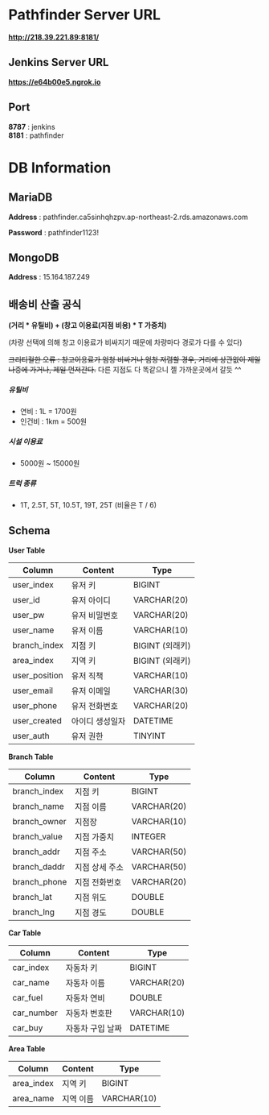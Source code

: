 # Pathfinder Server URL
**http://218.39.221.89:8181/**

## Jenkins Server URL 
**https://e64b00e5.ngrok.io**

## Port
**8787** : jenkins  
**8181** : pathfinder  

# DB Information

## MariaDB
**Address** :  pathfinder.ca5sinhqhzpv.ap-northeast-2.rds.amazonaws.com

**Password** : pathfinder1123!

## MongoDB
**Address** : 15.164.187.249

## 배송비 산출 공식

**(거리 * 유틸비) + (창고 이용료(지점 비용) * T 가중치)**

(차량 선택에 의해 창고 이용료가 비싸지기 때문에 차량마다 경로가 다를 수 있다)

~~크리티컬한 오류 : 창고이용료가 엄청 비싸거나 엄청 저렴할 경우, 거리에 상관없이 제일 나중에 가거나, 제일 먼저간다.~~
다른 지점도 다 똑같으니 젤 가까운곳에서 갈듯 ^^

##### 유틸비
- 연비 : 1L = 1700원
- 인건비 : 1km = 500원

##### 시설 이용료
- 5000원 ~ 15000원

##### 트럭 종류
- 1T, 2.5T, 5T, 10.5T, 19T, 25T (비율은 T / 6)

## Schema
**User Table**

Column | Content | Type
------- | ------- | -------
user_index | 유저 키 | BIGINT
user_id | 유저 아이디 | VARCHAR(20)
user_pw | 유저 비밀번호 | VARCHAR(20)
user_name | 유저 이름 | VARCHAR(10)
branch_index | 지점 키 | BIGINT (외래키)
area_index | 지역 키 | BIGINT (외래키)
user_position | 유저 직책 | VARCHAR(10)
user_email | 유저 이메일 | VARCHAR(30)
user_phone | 유저 전화번호 | VARCHAR(20)
user_created | 아이디 생성일자 | DATETIME
user_auth | 유저 권한 | TINYINT

**Branch Table**

Column | Content | Type
------- | ------- | -------
branch_index | 지점 키 | BIGINT
branch_name | 지점 이름 | VARCHAR(20)
branch_owner | 지점장 | VARCHAR(10)
branch_value | 지점 가중치 | INTEGER
branch_addr | 지점 주소 | VARCHAR(50)
branch_daddr | 지점 상세 주소 | VARCHAR(50)
branch_phone | 지점 전화번호 | VARCHAR(20)
branch_lat | 지점 위도 | DOUBLE
branch_lng | 지점 경도 | DOUBLE

**Car Table**

Column | Content | Type
------- | ------- | -------
car_index | 자동차 키 | BIGINT
car_name | 자동차 이름 | VARCHAR(20)
car_fuel | 자동차 연비 | DOUBLE
car_number | 자동차 번호판 | VARCHAR(10)
car_buy | 자동차 구입 날짜 | DATETIME

**Area Table**

Column | Content | Type
------- | ------- | -------
area_index | 지역 키 | BIGINT
area_name | 지역 이름 | VARCHAR(10)
